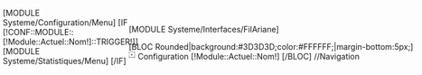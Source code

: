 [MODULE Systeme/Interfaces/FilAriane]
<div class="Panneau" style="height:auto;top:20px;">
	[BLOC Rounded|background:#3D3D3D;color:#FFFFFF;|margin-bottom:5px;]
		<img src="/Skins/AdminV2/Img/Liste/ListeFlecheTitre.jpg" style="float:left;margin-top:0px;">
		<span style="margin-left:5px;">Configuration [!Module::Actuel::Nom!]</span>
	[/BLOC]
	//Navigation
	<div style="position: absolute; left: 0; overflow: auto; top: 35px; bottom: 0px; width:250px;padding: 0px 10px 5px 5px;" >
		[MODULE Systeme/Configuration/Menu]
		[IF [!CONF::MODULE::[!Module::Actuel::Nom!]::TRIGGER!]]
			[MODULE Systeme/Statistiques/Menu]
		[/IF]
	</div>
	<div style="position: absolute; left: 270px; overflow: auto; top: 35px; bottom: 0px; right: 5px;padding: 0px 10px 5px 5px;" >